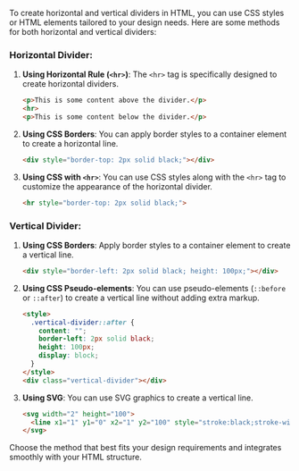 To create horizontal and vertical dividers in HTML, you can use CSS styles or HTML elements tailored to your design needs. Here are some methods for both horizontal and vertical dividers:

### Horizontal Divider:

1. **Using Horizontal Rule (`<hr>`)**:
   The `<hr>` tag is specifically designed to create horizontal dividers.

   ```html
   <p>This is some content above the divider.</p>
   <hr>
   <p>This is some content below the divider.</p>
   ```

2. **Using CSS Borders**:
   You can apply border styles to a container element to create a horizontal line.

   ```html
   <div style="border-top: 2px solid black;"></div>
   ```

3. **Using CSS with `<hr>`**:
   You can use CSS styles along with the `<hr>` tag to customize the appearance of the horizontal divider.

   ```html
   <hr style="border-top: 2px solid black;">
   ```

### Vertical Divider:

1. **Using CSS Borders**:
   Apply border styles to a container element to create a vertical line.

   ```html
   <div style="border-left: 2px solid black; height: 100px;"></div>
   ```

2. **Using CSS Pseudo-elements**:
   You can use pseudo-elements (`::before` or `::after`) to create a vertical line without adding extra markup.

   ```html
   <style>
     .vertical-divider::after {
       content: "";
       border-left: 2px solid black;
       height: 100px;
       display: block;
     }
   </style>
   <div class="vertical-divider"></div>
   ```

3. **Using SVG**:
   You can use SVG graphics to create a vertical line.

   ```html
   <svg width="2" height="100">
     <line x1="1" y1="0" x2="1" y2="100" style="stroke:black;stroke-width:2" />
   </svg>
   ```

Choose the method that best fits your design requirements and integrates smoothly with your HTML structure.